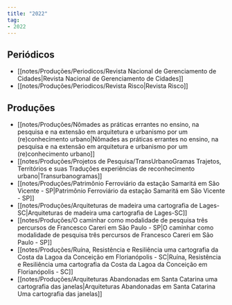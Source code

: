 ```yaml
---
title: "2022"
tag:
- 2022
---
```


## Periódicos
- [[notes/Produções/Periodicos/Revista Nacional de Gerenciamento de Cidades|Revista Nacional de Gerenciamento de Cidades]]
- [[notes/Produções/Periodicos/Revista Risco|Revista Risco]]


## Produções
- [[notes/Produções/Nômades as práticas errantes no ensino, na pesquisa e na extensão em arquitetura e urbanismo por um (re)conhecimento urbano|Nômades as práticas errantes no ensino, na pesquisa e na extensão em arquitetura e urbanismo por um (re)conhecimento urbano]]
- [[notes/Produções/Projetos de Pesquisa/TransUrbanoGramas Trajetos, Territórios e suas Traduções experiências de reconhecimento urbano|Transurbanogramas]] 
- [[notes/Produções/Patrimônio Ferroviário da estação Samaritá em São Vicente - SP|Patrimônio Ferroviário da estação Samaritá em São Vicente - SP]]
- [[notes/Produções/Arquiteturas de madeira uma cartografia de Lages-SC|Arquiteturas de madeira uma cartografia de Lages-SC]]
- [[notes/Produções/O caminhar como modalidade de pesquisa três percursos de Francesco Careri em São Paulo - SP|O caminhar como modalidade de pesquisa três percursos de Francesco Careri em São Paulo - SP]]
- [[notes/Produções/Ruína, Resistência e Resiliência uma cartografia da Costa da Lagoa da Conceição em Florianópolis - SC|Ruína, Resistência e Resiliência uma cartografia da Costa da Lagoa da Conceição em Florianópolis - SC]]
- [[notes/Produções/Arquiteturas Abandonadas em Santa Catarina uma cartografia das janelas|Arquiteturas Abandonadas em Santa Catarina Uma cartografia das janelas]]